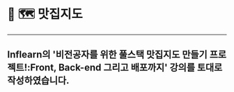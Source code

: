 # :ice_cream: :world_map: 맛집지도
----------------------------------------------------------------------------------------
## Inflearn의 '비전공자를 위한 풀스택 맛집지도 만들기 프로젝트!:Front, Back-end 그리고 배포까지' 강의를 토대로 작성하였습니다.
